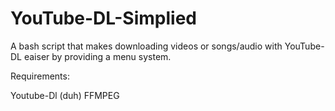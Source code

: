 # YouTube-DL-Simplied
A bash script that makes downloading videos or songs/audio with YouTube-DL eaiser by providing a menu system.

Requirements:

Youtube-Dl (duh)
FFMPEG
